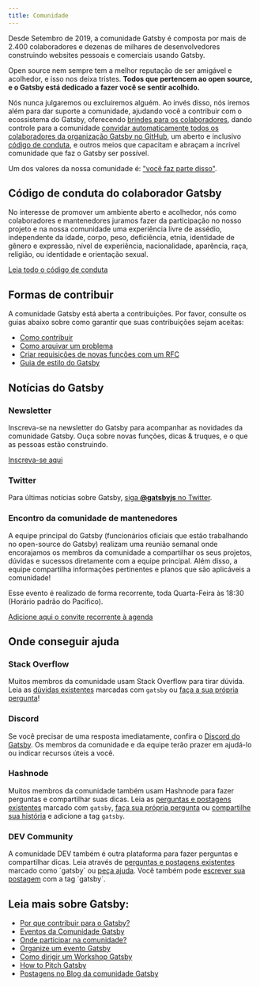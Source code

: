 ```yaml
---
title: Comunidade
---
```


Desde Setembro de 2019, a comunidade Gatsby é composta por mais de 2.400 colaboradores e dezenas de milhares de desenvolvedores construindo websites pessoais e comerciais usando Gatsby.

Open source nem sempre tem a melhor reputação de ser amigável e acolhedor, e isso nos deixa tristes. **Todos que pertencem ao open source, e o Gatsby está dedicado a fazer você se sentir acolhido.**

Nós nunca julgaremos ou excluíremos alguém. Ao invés disso, nós iremos além para dar suporte a comunidade, ajudando você a contribuir com o ecossistema do Gatsby, oferecendo [brindes para os colaboradores](https://gatsby.dev/swag), dando controle para a comunidade [convidar automaticamente todos os colaboradores da organização Gatsby no GitHub](https://github.com/gatsbyjs/gatsby/pull/7699#issuecomment-416665803), um aberto e inclusivo [código de conduta](/contributing/code-of-conduct/), e outros meios que capacitam e abraçam a incrível comunidade que faz o Gatsby ser possível.

Um dos valores da nossa comunidade é: ["você faz parte disso"](/blog/2018-09-07-gatsby-values/#you-belong-here).

## Código de conduta do colaborador Gatsby

No interesse de promover um ambiente aberto e acolhedor, nós como colaboradores e mantenedores juramos fazer da participação no nosso projeto e na nossa comunidade uma experiência livre de assédio, independente da idade, corpo, peso, deficiência, etnia, identidade de gênero e expressão, nível de experiência, nacionalidade, aparência, raça, religião, ou identidade e orientação sexual.

[Leia todo o código de conduta](/contributing/code-of-conduct/)

## Formas de contribuir

A comunidade Gatsby está aberta a contribuições. Por favor, consulte os guias abaixo sobre como garantir que suas contribuições sejam aceitas:

- [Como contribuir](/contributing/how-to-contribute/)
- [Como arquivar um problema](/contributing/how-to-file-an-issue/)
- [Criar requisições de novas funções com um RFC](/blog/2018-04-06-introducing-gatsby-rfc-process/)
- [Guia de estilo do Gatsby](/contributing/gatsby-style-guide/)

## Notícias do Gatsby

### Newsletter

Inscreva-se na newsletter do Gatsby para acompanhar as novidades da comunidade Gatsby. Ouça sobre novas funções, dicas & truques, e o que as pessoas estão construindo.

[Inscreva-se aqui](/newsletter/)

### Twitter

Para últimas notícias sobre Gatsby,
[siga **@gatsbyjs** no Twitter](https://twitter.com/gatsbyjs).

### Encontro da comunidade de mantenedores

A equipe principal do Gatsby (funcionários oficiais que estão trabalhando no open-source do Gatsby) realizam uma reunião semanal onde encorajamos os membros da comunidade a compartilhar os seus projetos, dúvidas e sucessos diretamente com a equipe principal. Além disso, a equipe compartilha informações pertinentes e planos que são aplicáveis a comunidade!

Esse evento é realizado de forma recorrente, toda Quarta-Feira às 18:30 (Horário padrão do Pacífico).

[Adicione aqui o convite recorrente à agenda](https://gatsby.dev/core-maintainers)

## Onde conseguir ajuda

### Stack Overflow

Muitos membros da comunidade usam Stack Overflow para tirar dúvida. Leia as [dúvidas existentes](http://stackoverflow.com/questions/tagged/gatsby) marcadas com `gatsby` ou [faça a sua própria pergunta](http://stackoverflow.com/questions/ask?tags=gatsby)!

### Discord

Se você precisar de uma resposta imediatamente, confira o [Discord do Gatsby](https://gatsby.dev/discord). Os membros da comunidade e da equipe terão prazer em ajudá-lo ou indicar recursos úteis a você.

### Hashnode

Muitos membros da comunidade também usam Hashnode para fazer perguntas e compartilhar suas dicas. Leia as [perguntas e postagens existentes](https://hashnode.com/n/gatsby)
marcado com `gatsby`, [faça sua própria pergunta](https://hashnode.com/create/question) ou [compartilhe sua história](https://hashnode.com/create/story) e adicione a tag `gatsby`.

### DEV Community

A comunidade DEV também é outra plataforma para fazer perguntas e compartilhar dicas. Leia através de [perguntas e postagens existentes](https://dev.to/t/gatsby) marcado como ´gatsby´ ou [peça ajuda](https://dev.to/new/help). Você também pode [escrever sua postagem](https://dev.to/new/gatsby) com a tag ´gatsby´.

## Leia mais sobre Gatsby:

- [Por que contribuir para o Gatsby?](/contributing/why-contribute-to-gatsby/)
- [Eventos da Comunidade Gatsby](/contributing/events/)
- [Onde participar na comunidade?](/contributing/where-to-participate/)
- [Organize um evento Gatsby](/contributing/organize-a-gatsby-event/)
- [Como dirigir um Workshop Gatsby](/contributing/how-to-run-a-gatsby-workshop/)
- [How to Pitch Gatsby](/contributing/how-to-pitch-gatsby/)
- [Postagens no Blog da comunidade Gatsby](/blog/tags/community/)
